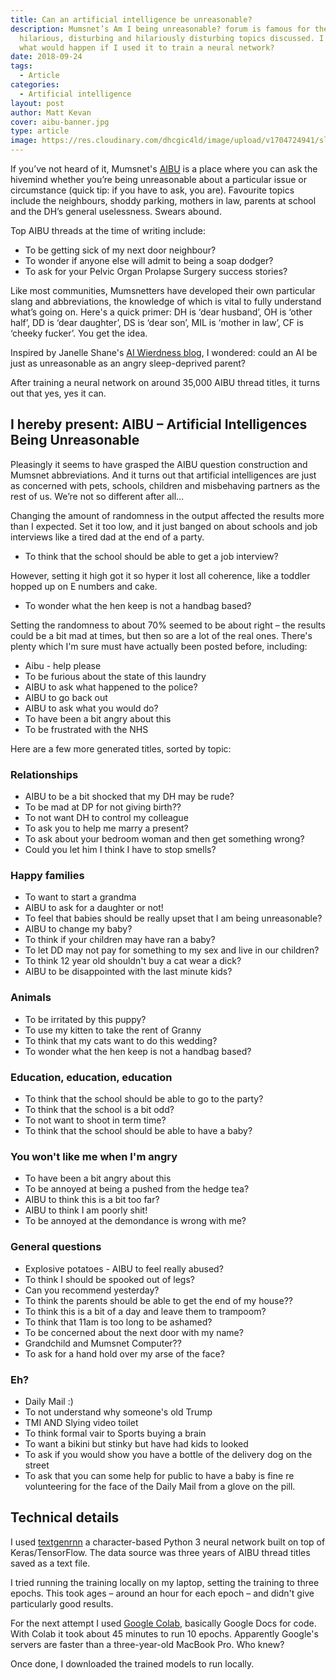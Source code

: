 ```yaml
---
title: Can an artificial intelligence be unreasonable?
description: Mumsnet’s Am I being unreasonable? forum is famous for the
  hilarious, disturbing and hilariously disturbing topics discussed. I wondered,
  what would happen if I used it to train a neural network?
date: 2018-09-24
tags:
  - Article
categories:
  - Artificial intelligence
layout: post
author: Matt Kevan
cover: aibu-banner.jpg
type: article
image: https://res.cloudinary.com/dhcgic4ld/image/upload/v1704724941/slc/250_gtheil.png
---
```

If you’ve not heard of it, Mumsnet's [AIBU](https://www.mumsnet.com/Talk/am_i_being_unreasonable) is a place where you can ask the hivemind whether you’re being unreasonable about a particular issue or circumstance (quick tip: if you have to ask, you are). Favourite topics include the neighbours, shoddy parking, mothers in law, parents at school and the DH’s general uselessness. Swears abound.

Top AIBU threads at the time of writing include:

* To be getting sick of my next door neighbour?
* To wonder if anyone else will admit to being a soap dodger?
* To ask for your Pelvic Organ Prolapse Surgery success stories?

Like most communities, Mumsnetters have developed their own particular slang and abbreviations, the knowledge of which is vital to fully understand what’s going on. Here's a quick primer: DH is ‘dear husband’, OH is ‘other half’, DD is ‘dear daughter’, DS is ‘dear son’, MIL is ‘mother in law’, CF is ‘cheeky fucker’. You get the idea.

Inspired by Janelle Shane's [AI Wierdness blog]([Title](https://www.aiweirdness.com/)), I wondered: could an AI be just as unreasonable as an angry sleep-deprived parent? 

After training a neural network on around 35,000 AIBU thread titles, it turns out that yes, yes it can.

## I hereby present: AIBU – Artificial Intelligences Being Unreasonable

Pleasingly it seems to have grasped the AIBU question construction and Mumsnet abbreviations. And it turns out that artificial intelligences are just as concerned with pets, schools, children and misbehaving partners as the rest of us. We’re not so different after all…

Changing the amount of randomness in the output affected the results more than I expected. Set it too low, and it just banged on about schools and job interviews like a tired dad at the end of a party.

* To think that the school should be able to get a job interview?

However, setting it high got it so hyper it lost all coherence, like a toddler hopped up on E numbers and cake.	

* To wonder what the hen keep is not a handbag based?

Setting the randomness to about 70% seemed to be about right – the results could be a bit mad at times, but then so are a lot of the real ones. There's plenty which I'm sure must have actually been posted before, including:

* Aibu - help please
* To be furious about the state of this laundry
* AIBU to ask what happened to the police?
* AIBU to go back out
* AIBU to ask what you would do?
* To have been a bit angry about this
* To be frustrated with the NHS

Here are a few more generated titles, sorted by topic:

### Relationships

* AIBU to be a bit shocked that my DH may be rude?
* To be mad at DP for not giving birth??
* To not want DH to control my colleague
* To ask you to help me marry a present?
* To ask about your bedroom woman and then get something wrong?
* Could you let him I think I have to stop smells?

### Happy families

* To want to start a grandma
* AIBU to ask for a daughter or not!
* To feel that babies should be really upset that I am being unreasonable?  
* AIBU to change my baby?
* To think if your children may have ran a baby?
* To let DD may not pay for something to my sex and live in our children?
* To think 12 year old shouldn't buy a cat wear a dick?
* AIBU to be disappointed with the last minute kids?

### Animals

* To be irritated by this puppy?
* To use my kitten to take the rent of Granny
* To think that my cats want to do this wedding?
* To wonder what the hen keep is not a handbag based?
 
### Education, education, education

* To think that the school should be able to go to the party?
* To think that the school is a bit odd?
* To not want to shoot in term time?
* To think that the school should be able to have a baby?

### You won't like me when I'm angry

* To have been a bit angry about this
* To be annoyed at being a pushed from the hedge tea?
* AIBU to think this is a bit too far?
* AIBU to think I am poorly shit!
* To be annoyed at the demondance is wrong with me?

### General questions

* Explosive potatoes - AIBU to feel really abused?
*  To think I should be spooked out of legs?
* Can you recommend yesterday?
* To think the parents should be able to get the end of my house??
* To think this is a bit of a day and leave them to trampoom?
* To think that 11am is too long to be ashamed?
* To be concerned about the next door with my name?
* Grandchild and Mumsnet Computer??
* To ask for a hand hold over my arse of the face?

### Eh?

* Daily Mail :)
* To not understand why someone's old Trump
* TMI AND Slying video toilet
* To think formal vair to Sports buying a brain
* To want a bikini but stinky but have had kids to looked
* To ask if you would show you have a bottle of the delivery dog on the street
* To ask that you can some help for public to have a baby is fine re volunteering for the face of the Daily Mail from a glove on the pill.

## Technical details

I used [textgenrnn](https://github.com/minimaxir/textgenrnn) a character-based Python 3 neural network built on top of Keras/TensorFlow. The data source was three years of AIBU thread titles saved as a text file.

I tried running the training locally on my laptop, setting the training to three epochs. This took ages – around an hour for each epoch – and didn't give particularly good results.

For the next attempt I used [Google Colab](https://drive.google.com/file/d/1mMKGnVxirJnqDViH7BDJxFqWrsXlPSoK/view), basically Google Docs for code. With Colab it took about 45 minutes to run 10 epochs. Apparently Google's servers are faster than a three-year-old MacBook Pro. Who knew?

Once done, I downloaded the trained models to run locally.



